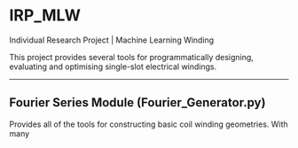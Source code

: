 # IRP_MLW
Individual Research Project | Machine Learning Winding

This project provides several tools for programmatically designing, evaluating and optimising single-slot electrical windings.

---
 ## Fourier Series Module (Fourier_Generator.py)

Provides all of the tools for constructing basic coil winding geometries. With many 